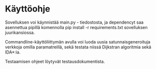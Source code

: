 # Käyttöohje
 
 Sovelluksen voi käynnistää main.py - tiedostosta, ja dependencyt saa asennettua pipillä komennolla pip install -r requirements.txt sovelluksen juurikansiossa.

Commandline-käyttöliittymän avulla voi luoda uusia satunnaisgeneroituja verkkoja omilla paramatreillä, sekä testata niissä Dijkstran algoritmia sekä IDA*:ia.

Testaamisen ohjeet löytyvät testausdokumentista.
